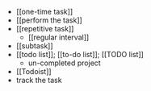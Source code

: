 - [[one-time task]]
- [[perform the task]]
- [[repetitive task]]
    - [[regular interval]]
- [[subtask]]
- [[todo list]]; [[to-do list]]; [[TODO list]]
    - un-completed project
- [[Todoist]]
- track the task
